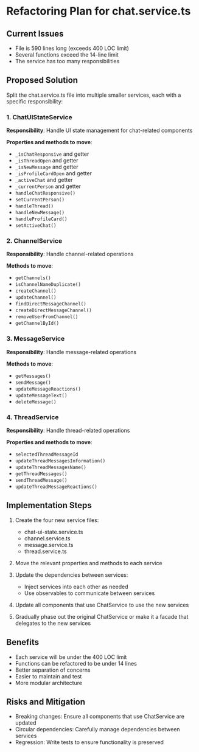 # Refactoring Plan for chat.service.ts

## Current Issues
- File is 590 lines long (exceeds 400 LOC limit)
- Several functions exceed the 14-line limit
- The service has too many responsibilities

## Proposed Solution
Split the chat.service.ts file into multiple smaller services, each with a specific responsibility:

### 1. ChatUIStateService
**Responsibility**: Handle UI state management for chat-related components

**Properties and methods to move**:
- `_isChatResponsive` and getter
- `_isThreadOpen` and getter
- `_isNewMessage` and getter
- `_isProfileCardOpen` and getter
- `_activeChat` and getter
- `_currentPerson` and getter
- `handleChatResponsive()`
- `setCurrentPerson()`
- `handleThread()`
- `handleNewMessage()`
- `handleProfileCard()`
- `setActiveChat()`

### 2. ChannelService
**Responsibility**: Handle channel-related operations

**Methods to move**:
- `getChannels()`
- `isChannelNameDuplicate()`
- `createChannel()`
- `updateChannel()`
- `findDirectMessageChannel()`
- `createDirectMessageChannel()`
- `removeUserFromChannel()`
- `getChannelById()`

### 3. MessageService
**Responsibility**: Handle message-related operations

**Methods to move**:
- `getMessages()`
- `sendMessage()`
- `updateMessageReactions()`
- `updateMessageText()`
- `deleteMessage()`

### 4. ThreadService
**Responsibility**: Handle thread-related operations

**Properties and methods to move**:
- `selectedThreadMessageId`
- `updateThreadMessagesInformation()`
- `updateThreadMessagesName()`
- `getThreadMessages()`
- `sendThreadMessage()`
- `updateThreadMessageReactions()`

## Implementation Steps

1. Create the four new service files:
   - chat-ui-state.service.ts
   - channel.service.ts
   - message.service.ts
   - thread.service.ts

2. Move the relevant properties and methods to each service

3. Update the dependencies between services:
   - Inject services into each other as needed
   - Use observables to communicate between services

4. Update all components that use ChatService to use the new services

5. Gradually phase out the original ChatService or make it a facade that delegates to the new services

## Benefits

- Each service will be under the 400 LOC limit
- Functions can be refactored to be under 14 lines
- Better separation of concerns
- Easier to maintain and test
- More modular architecture

## Risks and Mitigation

- Breaking changes: Ensure all components that use ChatService are updated
- Circular dependencies: Carefully manage dependencies between services
- Regression: Write tests to ensure functionality is preserved
